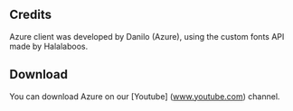 ## Credits
Azure client was developed by Danilo (Azure), using the custom fonts API made by Halalaboos.

## Download

You can download Azure on our [Youtube] (www.youtube.com) channel.
